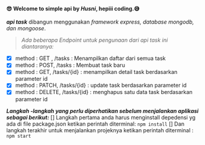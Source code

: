 #### 😎 Welcome to simple api by _Husni_, hepiii coding.😅
***api task*** dibangun menggunakan _framework express, database mongodb, dan mongoose_.
>_Ada beberapa Endpoint untuk pengunaan dari api task ini diantaranya:_

- [x] method : GET , /tasks : Menampilkan daftar dari semua task
- [x] method : POST, /tasks : Membuat task baru
- [x] method : GET, /tasks/{id} : menampilkan detail task berdasarkan parameter id
- [x] method : PATCH, /tasks/{id} : update task berdasarkan parameter id
- [x] method : DELETE, /tasks/{id} : menghapus satu data task berdasarkan parameter id

***_Langkah -langkah yang perlu diperhatikan sebelum menjalankan aplikasi sebagai berikut:_***
  [] Langkah pertama anda harus menginstall depedensi yg ada di file package.json ketikan perintah diterminal: `npm install`
  [] Dan langkah terakhir untuk menjalankan projeknya ketikan perintah diterminal : `npm start`

